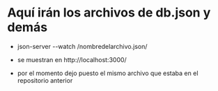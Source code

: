 # Aquí irán los archivos de db.json y demás

* json-server --watch /nombredelarchivo.json/
* se muestran en http://localhost:3000/

* por el momento dejo puesto el mismo archivo que estaba en el repositorio anterior 